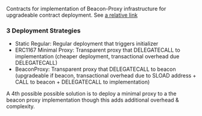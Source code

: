 Contracts for implementation of Beacon-Proxy infrastructure for upgradeable contract deployment. See [a relative link](../../../../OWLArchitecture.drawio)

### 3 Deployment Strategies
* Static Regular: Regular deployment that triggers initializer
* ERC1167 Minimal Proxy: Transparent proxy that DELEGATECALL to implementation (cheaper deployment, transactional overhead due DELEGATECALL)
* BeaconProxy: Transparent proxy that DELEGATECALL to beacon (upgradeable if beacon, transactional overhead due to SLOAD address + CALL to beacon + DELEGATECALL to implementation)

A 4th possible possible solution is to deploy a minimal proxy to a the beacon proxy implementation though this adds additional overhead & complexity.
